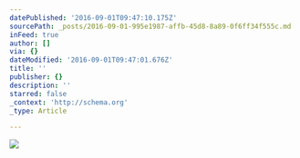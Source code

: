 ```yaml
---
datePublished: '2016-09-01T09:47:10.175Z'
sourcePath: _posts/2016-09-01-995e1987-affb-45d8-8a89-0f6ff34f555c.md
inFeed: true
author: []
via: {}
dateModified: '2016-09-01T09:47:01.676Z'
title: ''
publisher: {}
description: ''
starred: false
_context: 'http://schema.org'
_type: Article

---
```

![](https://the-grid-user-content.s3-us-west-2.amazonaws.com/1bc6652f-0602-467d-91b1-41c701e39234.jpg)